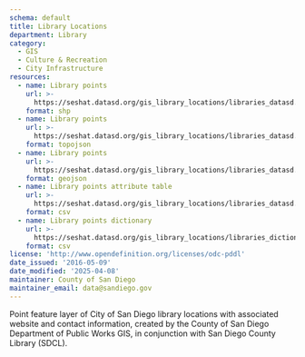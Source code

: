```yaml
---
schema: default
title: Library Locations
department: Library
category:
  - GIS
  - Culture & Recreation
  - City Infrastructure
resources:
  - name: Library points
    url: >-
      https://seshat.datasd.org/gis_library_locations/libraries_datasd.zip
    format: shp
  - name: Library points
    url: >-
      https://seshat.datasd.org/gis_library_locations/libraries_datasd.topo.json
    format: topojson
  - name: Library points
    url: >-
      https://seshat.datasd.org/gis_library_locations/libraries_datasd.geojson
    format: geojson
  - name: Library points attribute table
    url: >-
      https://seshat.datasd.org/gis_library_locations/libraries_datasd.csv
    format: csv
  - name: Library points dictionary
    url: >-
      https://seshat.datasd.org/gis_library_locations/libraries_dictionary_datasd.csv
    format: csv
license: 'http://www.opendefinition.org/licenses/odc-pddl'
date_issued: '2016-05-09'
date_modified: '2025-04-08'
maintainer: County of San Diego
maintainer_email: data@sandiego.gov
---
```

Point feature layer of City of San Diego library locations with associated website and contact information, created by the County of San Diego Department of Public Works GIS, in conjunction with San Diego County Library (SDCL).
